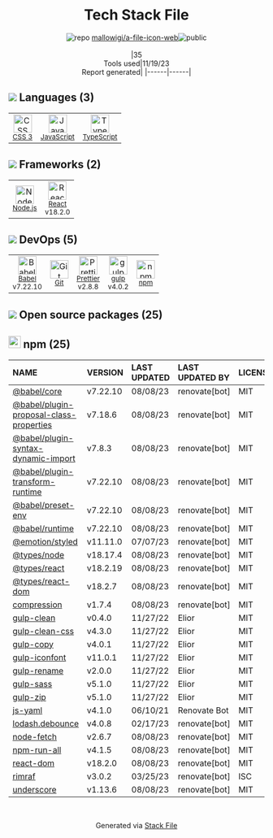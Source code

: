 <!--
--- Readme.md Snippet without images Start ---
## Tech Stack
mallowigi/a-file-icon-web is built on the following main stack:
- [gulp](http://gulpjs.com/) – JS Build Tools / JS Task Runners
- [Node.js](http://nodejs.org/) – Frameworks (Full Stack)
- [React](https://reactjs.org/) – Javascript UI Libraries
- [JavaScript](https://developer.mozilla.org/en-US/docs/Web/JavaScript) – Languages
- [TypeScript](http://www.typescriptlang.org) – Languages
- [Babel](http://babeljs.io/) – JavaScript Compilers
- [Prettier](https://prettier.io/) – Code Review

Full tech stack [here](/techstack.md)
--- Readme.md Snippet without images End ---

--- Readme.md Snippet with images Start ---
## Tech Stack
mallowigi/a-file-icon-web is built on the following main stack:
- <img width='25' height='25' src='https://img.stackshare.io/service/844/iruTC031.png' alt='gulp'/> [gulp](http://gulpjs.com/) – JS Build Tools / JS Task Runners
- <img width='25' height='25' src='https://img.stackshare.io/service/1011/n1JRsFeB_400x400.png' alt='Node.js'/> [Node.js](http://nodejs.org/) – Frameworks (Full Stack)
- <img width='25' height='25' src='https://img.stackshare.io/service/1020/OYIaJ1KK.png' alt='React'/> [React](https://reactjs.org/) – Javascript UI Libraries
- <img width='25' height='25' src='https://img.stackshare.io/service/1209/javascript.jpeg' alt='JavaScript'/> [JavaScript](https://developer.mozilla.org/en-US/docs/Web/JavaScript) – Languages
- <img width='25' height='25' src='https://img.stackshare.io/service/1612/bynNY5dJ.jpg' alt='TypeScript'/> [TypeScript](http://www.typescriptlang.org) – Languages
- <img width='25' height='25' src='https://img.stackshare.io/service/2739/-1wfGjNw.png' alt='Babel'/> [Babel](http://babeljs.io/) – JavaScript Compilers
- <img width='25' height='25' src='https://img.stackshare.io/service/7035/default_66f265943abed56bcdbfca1c866a4261b1fbb063.jpg' alt='Prettier'/> [Prettier](https://prettier.io/) – Code Review

Full tech stack [here](/techstack.md)
--- Readme.md Snippet with images End ---
-->
<div align="center">

# Tech Stack File
![](https://img.stackshare.io/repo.svg "repo") [mallowigi/a-file-icon-web](https://github.com/mallowigi/a-file-icon-web)![](https://img.stackshare.io/public_badge.svg "public")
<br/><br/>
|35<br/>Tools used|11/19/23 <br/>Report generated|
|------|------|
</div>

## <img src='https://img.stackshare.io/languages.svg'/> Languages (3)
<table><tr>
  <td align='center'>
  <img width='36' height='36' src='https://img.stackshare.io/service/6727/css.png' alt='CSS 3'>
  <br>
  <sub><a href="https://developer.mozilla.org/en-US/docs/Web/CSS/CSS3">CSS 3</a></sub>
  <br>
  <sub></sub>
</td>

<td align='center'>
  <img width='36' height='36' src='https://img.stackshare.io/service/1209/javascript.jpeg' alt='JavaScript'>
  <br>
  <sub><a href="https://developer.mozilla.org/en-US/docs/Web/JavaScript">JavaScript</a></sub>
  <br>
  <sub></sub>
</td>

<td align='center'>
  <img width='36' height='36' src='https://img.stackshare.io/service/1612/bynNY5dJ.jpg' alt='TypeScript'>
  <br>
  <sub><a href="http://www.typescriptlang.org">TypeScript</a></sub>
  <br>
  <sub></sub>
</td>

</tr>
</table>

## <img src='https://img.stackshare.io/frameworks.svg'/> Frameworks (2)
<table><tr>
  <td align='center'>
  <img width='36' height='36' src='https://img.stackshare.io/service/1011/n1JRsFeB_400x400.png' alt='Node.js'>
  <br>
  <sub><a href="http://nodejs.org/">Node.js</a></sub>
  <br>
  <sub></sub>
</td>

<td align='center'>
  <img width='36' height='36' src='https://img.stackshare.io/service/1020/OYIaJ1KK.png' alt='React'>
  <br>
  <sub><a href="https://reactjs.org/">React</a></sub>
  <br>
  <sub>v18.2.0</sub>
</td>

</tr>
</table>

## <img src='https://img.stackshare.io/devops.svg'/> DevOps (5)
<table><tr>
  <td align='center'>
  <img width='36' height='36' src='https://img.stackshare.io/service/2739/-1wfGjNw.png' alt='Babel'>
  <br>
  <sub><a href="http://babeljs.io/">Babel</a></sub>
  <br>
  <sub>v7.22.10</sub>
</td>

<td align='center'>
  <img width='36' height='36' src='https://img.stackshare.io/service/1046/git.png' alt='Git'>
  <br>
  <sub><a href="http://git-scm.com/">Git</a></sub>
  <br>
  <sub></sub>
</td>

<td align='center'>
  <img width='36' height='36' src='https://img.stackshare.io/service/7035/default_66f265943abed56bcdbfca1c866a4261b1fbb063.jpg' alt='Prettier'>
  <br>
  <sub><a href="https://prettier.io/">Prettier</a></sub>
  <br>
  <sub>v2.8.8</sub>
</td>

<td align='center'>
  <img width='36' height='36' src='https://img.stackshare.io/service/844/iruTC031.png' alt='gulp'>
  <br>
  <sub><a href="http://gulpjs.com/">gulp</a></sub>
  <br>
  <sub>v4.0.2</sub>
</td>

<td align='center'>
  <img width='36' height='36' src='https://img.stackshare.io/service/1120/lejvzrnlpb308aftn31u.png' alt='npm'>
  <br>
  <sub><a href="https://www.npmjs.com/">npm</a></sub>
  <br>
  <sub></sub>
</td>

</tr>
</table>


## <img src='https://img.stackshare.io/group.svg' /> Open source packages (25)</h2>

## <img width='24' height='24' src='https://img.stackshare.io/service/1120/lejvzrnlpb308aftn31u.png'/> npm (25)

|NAME|VERSION|LAST UPDATED|LAST UPDATED BY|LICENSE|VULNERABILITIES|
|:------|:------|:------|:------|:------|:------|
|[@babel/core](https://www.npmjs.com/@babel/core)|v7.22.10|08/08/23|renovate[bot] |MIT|N/A|
|[@babel/plugin-proposal-class-properties](https://www.npmjs.com/@babel/plugin-proposal-class-properties)|v7.18.6|08/08/23|renovate[bot] |MIT|N/A|
|[@babel/plugin-syntax-dynamic-import](https://www.npmjs.com/@babel/plugin-syntax-dynamic-import)|v7.8.3|08/08/23|renovate[bot] |MIT|N/A|
|[@babel/plugin-transform-runtime](https://www.npmjs.com/@babel/plugin-transform-runtime)|v7.22.10|08/08/23|renovate[bot] |MIT|N/A|
|[@babel/preset-env](https://www.npmjs.com/@babel/preset-env)|v7.22.10|08/08/23|renovate[bot] |MIT|N/A|
|[@babel/runtime](https://www.npmjs.com/@babel/runtime)|v7.22.10|08/08/23|renovate[bot] |MIT|N/A|
|[@emotion/styled](https://www.npmjs.com/@emotion/styled)|v11.11.0|07/07/23|renovate[bot] |MIT|N/A|
|[@types/node](https://www.npmjs.com/@types/node)|v18.17.4|08/08/23|renovate[bot] |MIT|N/A|
|[@types/react](https://www.npmjs.com/@types/react)|v18.2.19|08/08/23|renovate[bot] |MIT|N/A|
|[@types/react-dom](https://www.npmjs.com/@types/react-dom)|v18.2.7|08/08/23|renovate[bot] |MIT|N/A|
|[compression](https://www.npmjs.com/compression)|v1.7.4|08/08/23|renovate[bot] |MIT|N/A|
|[gulp-clean](https://www.npmjs.com/gulp-clean)|v0.4.0|11/27/22|Elior |MIT|N/A|
|[gulp-clean-css](https://www.npmjs.com/gulp-clean-css)|v4.3.0|11/27/22|Elior |MIT|N/A|
|[gulp-copy](https://www.npmjs.com/gulp-copy)|v4.0.1|11/27/22|Elior |MIT|N/A|
|[gulp-iconfont](https://www.npmjs.com/gulp-iconfont)|v11.0.1|11/27/22|Elior |MIT|N/A|
|[gulp-rename](https://www.npmjs.com/gulp-rename)|v2.0.0|11/27/22|Elior |MIT|N/A|
|[gulp-sass](https://www.npmjs.com/gulp-sass)|v5.1.0|11/27/22|Elior |MIT|N/A|
|[gulp-zip](https://www.npmjs.com/gulp-zip)|v5.1.0|11/27/22|Elior |MIT|N/A|
|[js-yaml](https://www.npmjs.com/js-yaml)|v4.1.0|06/10/21|Renovate Bot |MIT|N/A|
|[lodash.debounce](https://www.npmjs.com/lodash.debounce)|v4.0.8|02/17/23|renovate[bot] |MIT|N/A|
|[node-fetch](https://www.npmjs.com/node-fetch)|v2.6.7|08/08/23|renovate[bot] |MIT|N/A|
|[npm-run-all](https://www.npmjs.com/npm-run-all)|v4.1.5|08/08/23|renovate[bot] |MIT|N/A|
|[react-dom](https://www.npmjs.com/react-dom)|v18.2.0|08/08/23|renovate[bot] |MIT|N/A|
|[rimraf](https://www.npmjs.com/rimraf)|v3.0.2|03/25/23|renovate[bot] |ISC|N/A|
|[underscore](https://www.npmjs.com/underscore)|v1.13.6|08/08/23|renovate[bot] |MIT|N/A|

<br/>
<div align='center'>

Generated via [Stack File](https://github.com/marketplace/stack-file)
